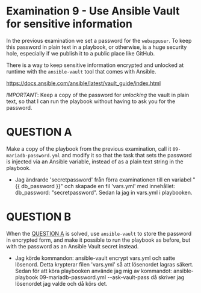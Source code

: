 # Examination 9 - Use Ansible Vault for sensitive information

In the previous examination we set a password for the `webappuser`. To keep this password
in plain text in a playbook, or otherwise, is a huge security hole, especially
if we publish it to a public place like GitHub.

There is a way to keep sensitive information encrypted and unlocked at runtime with the
`ansible-vault` tool that comes with Ansible.

https://docs.ansible.com/ansible/latest/vault_guide/index.html

*IMPORTANT*: Keep a copy of the password for _unlocking_ the vault in plain text, so that
I can run the playbook without having to ask you for the password.

# QUESTION A

Make a copy of the playbook from the previous examination, call it `09-mariadb-password.yml`
and modify it so that the task that sets the password is injected via an Ansible variable,
instead of as a plain text string in the playbook.

- Jag ändrarde 'secretpassword' från förra examinationen till en variabel "{{ db_password }}" och skapade en fil 'vars.yml' med innehållet: db_password: "secretpassword".
Sedan la jag in vars.yml i playbooken. 

# QUESTION B

When the [QUESTION A](#question-a) is solved, use `ansible-vault` to store the password in encrypted
form, and make it possible to run the playbook as before, but with the password as an
Ansible Vault secret instead.

- Jag körde kommandon: ansible-vault encrypt vars.yml och satte lösenord. Detta krypterar filen 'vars.yml' så att lösenordet lagras säkert. 
Sedan för att köra playbooken använde jag mig av kommandot: ansible-playbook 09-mariadb-password.yml --ask-vault-pass 
då skriver jag lösenordet jag valde och då körs det. 